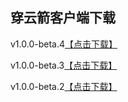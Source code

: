 ## 穿云箭客户端下载

v1.0.0-beta.4<a href="itms-services://?action=download-manifest&url=https://github.com/chakery2/cyjclient/releases/download/v1.0.0-beta.4/manifest.plist">【点击下载】</a>

v1.0.0-beta.3<a href="itms-services://?action=download-manifest&url=https://github.com/chakery2/cyjclient/releases/download/v1.0.0-beta.3/manifest.plist">【点击下载】</a>

v1.0.0-beta.2<a href="itms-services://?action=download-manifest&url=https://github.com/chakery2/cyjclient/releases/download/1.0.0/manifest.plist">【点击下载】</a>
